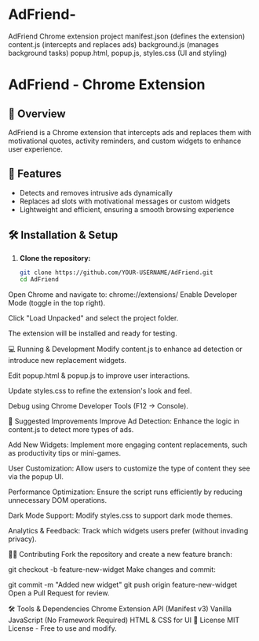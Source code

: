 # AdFriend-
AdFriend Chrome extension project
manifest.json (defines the extension)
content.js (intercepts and replaces ads)
background.js (manages background tasks)
popup.html, popup.js, styles.css (UI and styling)



# AdFriend - Chrome Extension  

## 📌 Overview  
AdFriend is a Chrome extension that intercepts ads and replaces them with motivational quotes, activity reminders, and custom widgets to enhance user experience.  

## 🚀 Features  
- Detects and removes intrusive ads dynamically  
- Replaces ad slots with motivational messages or custom widgets  
- Lightweight and efficient, ensuring a smooth browsing experience  

## 🛠 Installation & Setup  
1. **Clone the repository:**  
   ```bash
   git clone https://github.com/YOUR-USERNAME/AdFriend.git
   cd AdFriend


Open Chrome and navigate to:
chrome://extensions/
Enable Developer Mode (toggle in the top right).

Click "Load Unpacked" and select the project folder.

The extension will be installed and ready for testing.

💻 Running & Development
Modify content.js to enhance ad detection or introduce new replacement widgets.

Edit popup.html & popup.js to improve user interactions.

Update styles.css to refine the extension's look and feel.

Debug using Chrome Developer Tools (F12 → Console).

📌 Suggested Improvements
Improve Ad Detection: Enhance the logic in content.js to detect more types of ads.

Add New Widgets: Implement more engaging content replacements, such as productivity tips or mini-games.

User Customization: Allow users to customize the type of content they see via the popup UI.

Performance Optimization: Ensure the script runs efficiently by reducing unnecessary DOM operations.

Dark Mode Support: Modify styles.css to support dark mode themes.

Analytics & Feedback: Track which widgets users prefer (without invading privacy).

👨‍💻 Contributing
Fork the repository and create a new feature branch:

git checkout -b feature-new-widget
Make changes and commit:

git commit -m "Added new widget"
git push origin feature-new-widget
Open a Pull Request for review.

🛠 Tools & Dependencies
Chrome Extension API (Manifest v3)
Vanilla JavaScript (No Framework Required)
HTML & CSS for UI
📜 License
MIT License - Free to use and modify.




